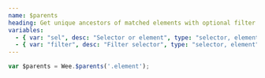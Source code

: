 ```yaml
---
name: $parents
heading: Get unique ancestors of matched elements with optional filter
variables:
  - { var: "sel", desc: "Selector or element", type: "selector, element", req: true }
  - { var: "filter", desc: "Filter selector", type: "selector, element" }
---
```


```javascript
var $parents = Wee.$parents('.element');
```
